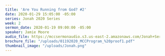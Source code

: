 ```yaml
---
title: 'Are You Running from God? #2'
date: 2020-01-29 15:05:00 -05:00
series: Jonah 2020 Series
week: 2
sermon_date: 2020-01-19 09:00:00 -05:00
speaker: Jamie Moore
audio_file: https://mccsermonaudio.s3.us-east-2.amazonaws.com/Jonah+Series+2020/Are+You+Running+from+God_+%232.lite.mp3
brochure_file: "/uploads/01192020_MCCProgram_%20proof1.pdf"
thumbnail_image: "/uploads/Jonah.png"
---
```


